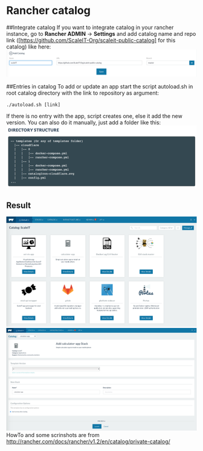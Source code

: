 # Rancher catalog

##Integrate catalog
If you want to integrate catalog in your rancher instance, go to **Rancher ADMIN** -> **Settings** and add catalog name and repo link ([https://github.com/ScaleIT-Org/scaleit-public-catalog] for this catalog) like here:
![settings](images/settings.png)

##Entries in catalog
To add or update an app start the script autoload.sh in root catalog directory with the link to repository as argument:
```
./autoload.sh [link]
```
If there is no entry with the app, script creates one, else it add the new version. You can also do it manually, just add a folder like this:
![folder_strukture](images/folder_strukture.png)


## Result
![result](images/result.png)
![result1](images/result1.png)
HowTo and some scrinshots are from http://rancher.com/docs/rancher/v1.2/en/catalog/private-catalog/
